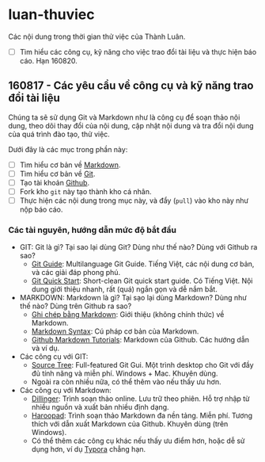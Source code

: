 # luan-thuviec
Các nội dung trong thời gian thử việc của Thành Luân.

- [ ] Tìm hiểu các công cụ, kỹ năng cho việc trao đổi tài liệu và thực hiện báo cáo. Hạn 160820.

## 160817 - Các yêu cầu về công cụ và kỹ năng trao đổi tài liệu

Chúng ta sẽ sử dụng Git và Markdown như là công cụ để soạn thảo nội dung, theo dõi thay đổi của nội dung, cập nhật nội dung và tra đổi nội dung của quá trình đào tạo, thử việc.

Dưới đây là các mục trong phần này:

- [ ] Tìm hiểu cơ bản về [Markdown](https://daringfireball.net/projects/markdown/).
- [ ] Tìm hiểu cơ bản về [Git](http://git-scm.org).
- [ ] Tạo tài khoản [Github](https://github.com).
- [ ] Fork kho `git` này tạo thành kho cá nhân.
- [ ] Thực hiện các nội dung trong mục này, và đẩy (`pull`) vào kho này như nộp báo cáo.

### Các tài nguyên, hướng dẫn mức độ bắt đầu
- GIT: Git là gì? Tại sao lại dùng Git? Dùng như thế nào? Dùng với Github ra sao?
  - [Git Guide](https://backlogtool.com/git-guide/vn/): Multilanguage Git Guide. Tiếng Việt, các nội dung cơ bản, và các giải đáp phong phú.
  - [Git Quick Start](https://rogerdudler.github.io/git-guide/): Short-clean Git quick start guide. Có Tiếng Việt. Nội dung giới thiệu nhanh, rất (quá) ngắn gọn và dễ nắm bắt.
- MARKDOWN: Markdown là gì? Tại sạo lại dùng Markdown? Dùng như thế nào? Dùng trên Github ra sao?
  - [Ghi chép bằng Markdown](http://ngochin.com/2013/01/03/markdown/): Giới thiệu (không chính thức) về Markdown.
  - [Markdown Syntax](https://daringfireball.net/projects/markdown/syntax): Cú pháp cơ bản của Markdown.
  - [Github Markdown Tutorials](https://guides.github.com/features/mastering-markdown/): Markdown của Github. Các hướng dẫn và ví dụ.
- Các công cụ với GIT:
  - [Source Tree](https://www.sourcetreeapp.com/): Full-featured Git Gui. Một trình desktop cho Git với đầy đủ tính năng và miễn phí. Windows + Mac. Khuyên dùng.
  - Ngoài ra còn nhiều nữa, có thể thêm vào nếu thấy ưu hơn.
- Các công cụ với Markdown:
  - [Dillinger](dillinger.io): Trình soạn thảo online. Lưu trữ theo phiên. Hỗ trợ nhập từ nhiều nguồn và xuất bản nhiều định dạng.
  - [Haroopad](http://pad.haroopress.com/): Trình soạn thảo Markdown đa nền tảng. Miễn phí. Tương thích với dẫn xuất Markdown của Github. Khuyên dùng (trên Windows).
  - Có thể thêm các công cụ khác nếu thấy ưu điểm hơn, hoặc dễ sử dụng hơn, ví dụ [Typora](https://www.typora.io/) chẳng hạn.

